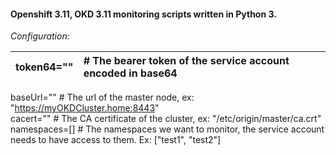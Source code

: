 #### Openshift 3.11, OKD 3.11 monitoring scripts written in Python 3.

*Configuration:*

| token64="" | # The bearer token of the service account encoded in base64 |  
|:---|:---|
baseUrl=""  # The url of the master node, ex: "https://myOKDCluster.home:8443"  
cacert="" # The CA certificate of the cluster, ex: "/etc/origin/master/ca.crt"  
namespaces=[]  # The namespaces we want to monitor, the service account needs to have access to them. Ex: ["test1", "test2"]  

